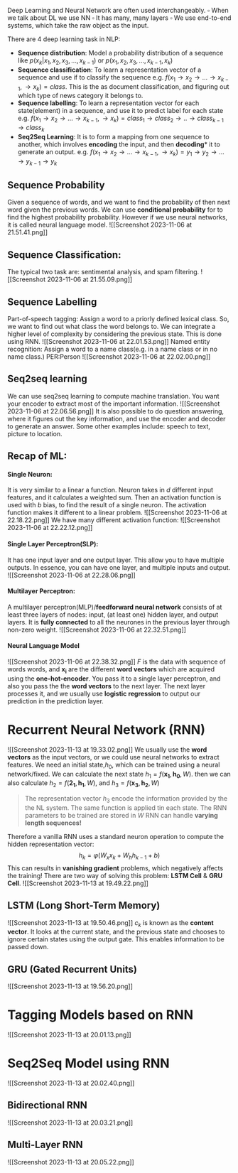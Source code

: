 Deep Learning and Neural Network are often used interchangeably. 
	$\square$  When we talk about DL we use NN
	$\square$  It has many, many layers
	$\square$  We use end-to-end systems, which take the raw object as the input.

There are 4 deep learning task in NLP:
- **Sequence distribution**: Model a probability distribution of a sequence like $p(x_k | x_1, x_2,x_3,..., x_{k-1})$ or $p(x_1,x_2,x_3,...,x_{k-1},x_k)$ 
- **Sequence classification**: To learn a representation vector of a sequence and use if to classify the sequence e.g. $f(x_1 \longrightarrow x_2 \longrightarrow ... \longrightarrow x_{k-1}, \longrightarrow x_k) = class$. This is the as document classification, and figuring out which type of news category it belongs to.
- **Sequence labelling**: To learn a representation vector for each state(element) in a sequence, and use it to predict label for each state e.g.  $f(x_1 \longrightarrow x_2 \longrightarrow ... \longrightarrow x_{k-1}, \longrightarrow x_k) = class_1 \longrightarrow class_2 \longrightarrow .. \longrightarrow class_{k-1} \longrightarrow class_k$
- **Seq2Seq Learning**: It is to form a mapping from one sequence to another, which involves **encoding** the input, and then **decoding*** it to generate an output. e.g.   $f(x_1 \longrightarrow x_2 \longrightarrow ... \longrightarrow x_{k-1}, \longrightarrow x_k) =  y_1 \longrightarrow y_2 \longrightarrow ... \longrightarrow y_{k-1} \longrightarrow y_k$

## Sequence Probability 
Given a sequence of words, and we want to find the probability of then next word given the previous words. We can use **conditional probability** for to find the highest probability probability. However if we use neural networks, it is called neural language model. 
![[Screenshot 2023-11-06 at 21.51.41.png]]

## Sequence Classification:
The typical two task are: sentimental analysis, and spam filtering.
![[Screenshot 2023-11-06 at 21.55.09.png]]

## Sequence Labelling
Part-of-speech tagging: Assign a word to a priorly defined lexical class. So, we want to find out what class the word belongs to. We can integrate a higher level of complexity by considering the previous state. This is done using RNN.
![[Screenshot 2023-11-06 at 22.01.53.png]]
Named entity recognition: Assign a word to a name class(e.g. in a name class or in no name class.) PER:Person
![[Screenshot 2023-11-06 at 22.02.00.png]]


## Seq2seq learning
We can use seq2seq learning to compute machine translation. You want your encoder to extract most of the important information.
![[Screenshot 2023-11-06 at 22.06.56.png]]
It is also possible to do question answering, where it figures out the key information, and use the encoder and decoder to generate an answer.
Some other examples include: speech to text, picture to location.

## Recap of ML:
#### Single Neuron:
It is very similar to a linear a function. Neuron takes in  $d$  different input features, and it calculates a weighted sum.  Then an activation function is used with $b$ bias, to find the result of a single neuron. The activation function makes it different to a linear problem.
![[Screenshot 2023-11-06 at 22.18.22.png]]
We have many different activation function:
![[Screenshot 2023-11-06 at 22.22.12.png]]
#### Single Layer Perceptron(SLP):
It has one input layer and one output layer. This allow you to have multiple outputs. In essence, you can have one layer, and multiple inputs and output.
![[Screenshot 2023-11-06 at 22.28.06.png]]
#### Multilayer Perceptron:
A multilayer perceptron(MLP)/**feedforward neural network** consists of at least three layers of nodes: input, (at least one) hidden layer, and output layers. It is **fully connected** to all the neurones in the previous layer through non-zero weight.
![[Screenshot 2023-11-06 at 22.32.51.png]]
#### Neural Language Model
![[Screenshot 2023-11-06 at 22.38.32.png]]
$F$ is the data with sequence of words words, and $\mathbf{x_i}$ are the different **word vectors** which are acquired using the **one-hot-encoder**.  You pass it to a single layer perceptron, and also you pass the the **word vectors** to the next layer. The next layer processes it, and we usually use **logistic regression** to output our prediction in the prediction layer.


# Recurrent Neural Network (RNN)
![[Screenshot 2023-11-13 at 19.33.02.png]]
We usually use the **word vectors** as the input vectors, or we could use neural networks to extract features. We need an initial state,$h_0$, which can be trained using a neural network/fixed. We can calculate the next state $h_1 = f(\mathbf{x_1},\mathbf{h_0},W)$. then we can also calculate $h_2 = f(\mathbf{2_1},\mathbf{h_1},W)$, and $h_3 = f(\mathbf{x_3},\mathbf{h_2},W)$
> The representation vector $h_3$ encode the information provided by the the NL system.
> The same function is applied tin each state.
> The RNN parameters to be trained are stored in $W$ 
> RNN can handle **varying length sequences!**

Therefore a vanilla RNN uses a standard neuron operation to compute the hidden representation vector:
$$h_k=\varphi(W_xx_k +W_hh_{k-1}+b)$$
This can results in **vanishing gradient** problems, which negatively affects the training!
There are two way of solving this problem: **LSTM Cell** & **GRU Cell**.
![[Screenshot 2023-11-13 at 19.49.22.png]]

## LSTM (Long Short-Term Memory)
![[Screenshot 2023-11-13 at 19.50.46.png]]
$c_k$ is known as the **content vector**. 
It looks at the current state, and the previous state and chooses to ignore certain states using the output gate. This enables information to be passed down.

## GRU (Gated Recurrent Units)
![[Screenshot 2023-11-13 at 19.56.20.png]]

# Tagging Models based on RNN
![[Screenshot 2023-11-13 at 20.01.13.png]]

# Seq2Seq Model using RNN
 ![[Screenshot 2023-11-13 at 20.02.40.png]]

## Bidirectional RNN
![[Screenshot 2023-11-13 at 20.03.21.png]]
## Multi-Layer RNN
![[Screenshot 2023-11-13 at 20.05.22.png]]